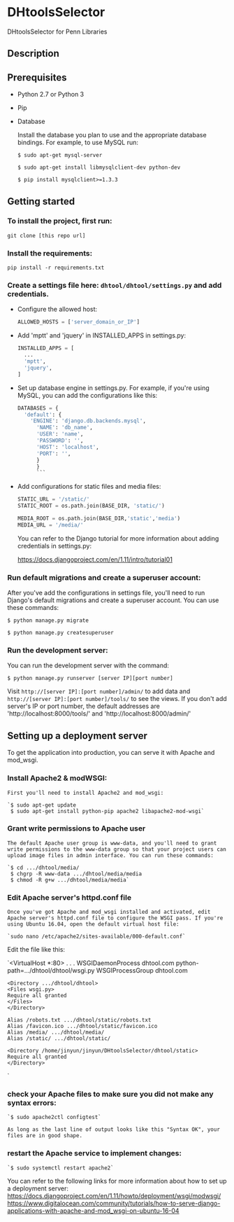 # DHtoolsSelector
DHtoolsSelector for Penn Libraries
## Description

## Prerequisites
* Python 2.7 or Python 3
* Pip
* Database

   Install the database you plan to use and the appropriate database bindings. For example, to use MySQL run:

   `$ sudo apt-get mysql-server`

   `$ sudo apt-get install libmysqlclient-dev python-dev`

   `$ pip install mysqlclient>=1.3.3`

## Getting started
### To install the project, first run:

  `git clone [this repo url]`

### Install the requirements:

  `pip install -r requirements.txt`

### Create a settings file here: `dhtool/dhtool/settings.py` and add credentials.
* Configure the allowed host:

   ```python
   ALLOWED_HOSTS = ['server_domain_or_IP']
   ```

* Add 'mptt' and 'jquery' in INSTALLED_APPS in settings.py:

    ```python
    INSTALLED_APPS = [
      ...
      'mptt',
      'jquery',
    ]
    ```
* Set up database engine in settings.py. For example, if you're using MySQL,
  you can add the configurations like this:

  ```python
  DATABASES = {
    'default': {
      'ENGINE': 'django.db.backends.mysql',
        'NAME': 'db_name',
        'USER': 'name',
        'PASSWORD': '',
        'HOST': 'localhost',
        'PORT': '',
        }
        }
        ```
* Add configurations for static files and media files:

  ```python
  STATIC_URL = '/static/'
  STATIC_ROOT = os.path.join(BASE_DIR, 'static/')

  MEDIA_ROOT = os.path.join(BASE_DIR,'static','media')
  MEDIA_URL = '/media/'
  ```

  You can refer to the Django tutorial for more information about adding credentials in settings.py:

     https://docs.djangoproject.com/en/1.11/intro/tutorial01

### Run default migrations and create a superuser account:

  After you've add the configurations in settings file, you'll need to run Django's default migrations and create a superuser account. You can use these commands:

  `$ python manage.py migrate`

  `$ python manage.py createsuperuser`

### Run the development server:

  You can run the development server with the command:

  `$ python manage.py runserver [server IP][port number]`

  Visit `http://[server IP]:[port number]/admin/` to add data and `http://[server IP]:[port number]/tools/` to see the views. If you don't add server's IP or port number, the default addresses are 'http://localhost:8000/tools/' and 'http://localhost:8000/admin/'

## Setting up a deployment server
   To get the application into production, you can serve it with Apache and mod_wsgi.

### Install Apache2 & modWSGI:
    First you'll need to install Apache2 and mod_wsgi:

    `$ sudo apt-get update
     $ sudo apt-get install python-pip apache2 libapache2-mod-wsgi`

### Grant write permissions to Apache user
    The default Apache user group is www-data, and you'll need to grant write permissions to the www-data group so that your project users can upload image files in admin interface. You can run these commands:

    `$ cd .../dhtool/media/
     $ chgrp -R www-data .../dhtool/media/media
     $ chmod -R g+w .../dhtool/media/media`

### Edit Apache server's httpd.conf file
    Once you've got Apache and mod_wsgi installed and activated, edit Apache server's httpd.conf file to configure the WSGI pass. If you're using Ubuntu 16.04, open the default virtual host file:

    `sudo nano /etc/apache2/sites-available/000-default.conf`

   Edit the file like this:

   `<VirtualHost *:80>
    . . .
    WSGIDaemonProcess dhtool.com python-path=.../dhtool/dhtool/wsgi.py
    WSGIProcessGroup dhtool.com

    <Directory .../dhtool/dhtool>
    <Files wsgi.py>
    Require all granted
    </Files>
    </Directory>

    Alias /robots.txt .../dhtool/static/robots.txt
    Alias /favicon.ico .../dhtool/static/favicon.ico
    Alias /media/ .../dhtool/media/
    Alias /static/ .../dhtool/static/

    <Directory /home/jinyun/jinyun/DHtoolsSelector/dhtool/static>
    Require all granted
    </Directory>

   </VirtualHost>`
### check your Apache files to make sure you did not make any syntax errors:

    `$ sudo apache2ctl configtest`

    As long as the last line of output looks like this "Syntax OK", your files are in good shape.

### restart the Apache service to implement changes:

    `$ sudo systemctl restart apache2`

  You can refer to the following links for more information about how to set up a deployment server:
  https://docs.djangoproject.com/en/1.11/howto/deployment/wsgi/modwsgi/
  https://www.digitalocean.com/community/tutorials/how-to-serve-django-applications-with-apache-and-mod_wsgi-on-ubuntu-16-04

